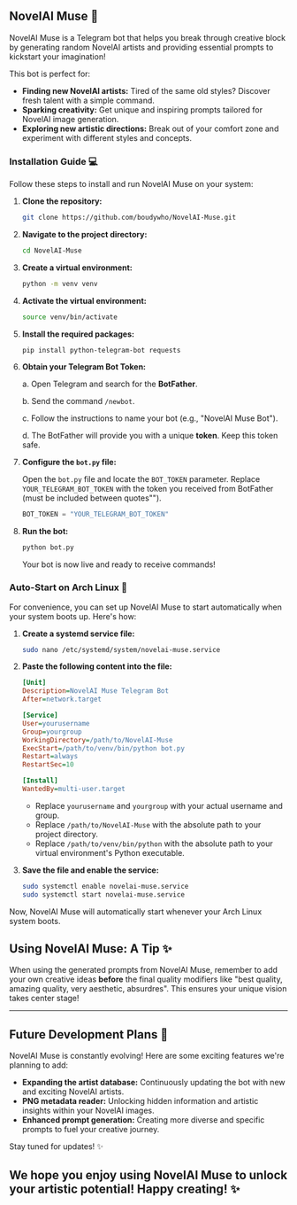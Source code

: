 ## NovelAI Muse 🎨

NovelAI Muse is a Telegram bot that helps you break through creative block by generating random NovelAI artists and providing essential prompts to kickstart your imagination! 

This bot is perfect for:

* **Finding new NovelAI artists:** Tired of the same old styles? Discover fresh talent with a simple command.
* **Sparking creativity:** Get unique and inspiring prompts tailored for NovelAI image generation. 
* **Exploring new artistic directions:**  Break out of your comfort zone and experiment with different styles and concepts.

### Installation Guide 💻

Follow these steps to install and run NovelAI Muse on your system:

1. **Clone the repository:**

   ```bash
   git clone https://github.com/boudywho/NovelAI-Muse.git
   ```

2. **Navigate to the project directory:**

   ```bash
   cd NovelAI-Muse
   ```

3. **Create a virtual environment:**

   ```bash
   python -m venv venv
   ```

4. **Activate the virtual environment:**

   ```bash
   source venv/bin/activate
   ```

5. **Install the required packages:**

   ```bash
   pip install python-telegram-bot requests
   ```

6. **Obtain your Telegram Bot Token:**

   a. Open Telegram and search for the **BotFather**.

   b. Send the command `/newbot`.

   c. Follow the instructions to name your bot (e.g., "NovelAI Muse Bot").

   d. The BotFather will provide you with a unique **token**. Keep this token safe.

7. **Configure the `bot.py` file:**

   Open the `bot.py` file and locate the `BOT_TOKEN` parameter. 
   Replace `YOUR_TELEGRAM_BOT_TOKEN` with the token you received from BotFather (must be included between quotes"").

   ```python
   BOT_TOKEN = "YOUR_TELEGRAM_BOT_TOKEN" 
   ```

8. **Run the bot:**

   ```bash
   python bot.py 
   ```

   Your bot is now live and ready to receive commands!

### Auto-Start on Arch Linux 🐧

For convenience, you can set up NovelAI Muse to start automatically when your system boots up. Here's how:

1. **Create a systemd service file:**

   ```bash
   sudo nano /etc/systemd/system/novelai-muse.service
   ```

2. **Paste the following content into the file:**

   ```ini
   [Unit]
   Description=NovelAI Muse Telegram Bot
   After=network.target

   [Service]
   User=yourusername
   Group=yourgroup
   WorkingDirectory=/path/to/NovelAI-Muse
   ExecStart=/path/to/venv/bin/python bot.py
   Restart=always
   RestartSec=10

   [Install]
   WantedBy=multi-user.target
   ```

   - Replace `yourusername` and `yourgroup` with your actual username and group.
   - Replace `/path/to/NovelAI-Muse` with the absolute path to your project directory.
   - Replace `/path/to/venv/bin/python` with the absolute path to your virtual environment's Python executable.

3. **Save the file and enable the service:**

   ```bash
   sudo systemctl enable novelai-muse.service
   sudo systemctl start novelai-muse.service
   ```

Now, NovelAI Muse will automatically start whenever your Arch Linux system boots. 

## Using NovelAI Muse:  A Tip ✨

When using the generated prompts from NovelAI Muse, remember to add your own creative ideas **before** the final quality modifiers like "best quality, amazing quality, very aesthetic, absurdres". This ensures your unique vision takes center stage!

---
## Future Development Plans 🚀

NovelAI Muse is constantly evolving! Here are some exciting features we're planning to add:

* **Expanding the artist database:** Continuously updating the bot with new and exciting NovelAI artists. 
* **PNG metadata reader:**  Unlocking hidden information and artistic insights within your NovelAI images.
* **Enhanced prompt generation:** Creating more diverse and specific prompts to fuel your creative journey. 

Stay tuned for updates! ✨ 

## We hope you enjoy using NovelAI Muse to unlock your artistic potential! Happy creating! ✨ 
